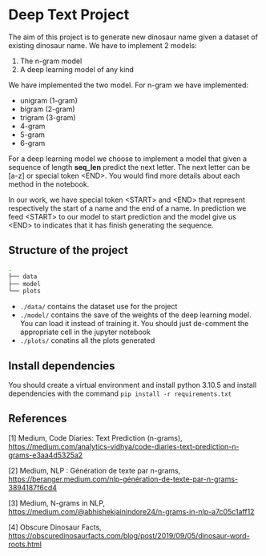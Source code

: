 # Deep Text Project

The aim of this project is to generate new dinosaur name given a dataset of existing dinosaur name. We have to implement 2 models:
1. The n-gram model
2. A deep learning model of any kind

We have implemented the two model. For n-gram we have implemented:
- unigram (1-gram)
- bigram (2-gram)
- trigram (3-gram)
- 4-gram
- 5-gram
- 6-gram

For a deep learning model we choose to implement a model that given a sequence of length __seq_len__ predict the next letter. The next letter can be [a-z] or special token \<END>. You would find more details about each method in the notebook.

In our work, we have special token \<START> and \<END> that represent respectively the start of a name and the end of a name. In prediction we feed \<START> to our model to start prediction and the model give us \<END> to indicates that it has finish generating the sequence.

## Structure of the project

```bash
.
├── data
├── model
└── plots
```
- `./data/` contains the dataset use for the project
- `./model/` contains the save of the weights of the deep learning model. You can load it instead of training it. You should just de-comment the appropriate cell in the jupyter notebook
- `./plots/` conatins all the plots generated

## Install dependencies

You should create a virtual environment and install python 3.10.5 and install dependencies with the command `pip install -r requirements.txt`


## References

[1] Medium, Code Diaries: Text Prediction (n-grams), https://medium.com/analytics-vidhya/code-diaries-text-prediction-n-grams-e3aa4d5325a2

[2] Medium, NLP : Génération de texte par n-grams, https://beranger.medium.com/nlp-génération-de-texte-par-n-grams-3894187f6cd4

[3] Medium, N-grams in NLP, https://medium.com/@abhishekjainindore24/n-grams-in-nlp-a7c05c1aff12

[4] Obscure Dinosaur Facts, https://obscuredinosaurfacts.com/blog/post/2019/09/05/dinosaur-word-roots.html